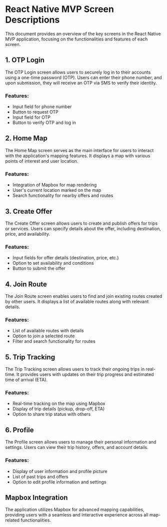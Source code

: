 # React Native MVP Screen Descriptions

This document provides an overview of the key screens in the React Native MVP application, focusing on the functionalities and features of each screen.

## 1. OTP Login
The OTP Login screen allows users to securely log in to their accounts using a one-time password (OTP). Users can enter their phone number, and upon submission, they will receive an OTP via SMS to verify their identity.

### Features:
- Input field for phone number
- Button to request OTP
- Input field for OTP
- Button to verify OTP and log in

## 2. Home Map
The Home Map screen serves as the main interface for users to interact with the application's mapping features. It displays a map with various points of interest and user location.

### Features:
- Integration of Mapbox for map rendering
- User's current location marked on the map
- Search functionality for nearby offers and routes

## 3. Create Offer
The Create Offer screen allows users to create and publish offers for trips or services. Users can specify details about the offer, including destination, price, and availability.

### Features:
- Input fields for offer details (destination, price, etc.)
- Option to set availability and conditions
- Button to submit the offer

## 4. Join Route
The Join Route screen enables users to find and join existing routes created by other users. It displays a list of available routes along with relevant details.

### Features:
- List of available routes with details
- Option to join a selected route
- Filter and search functionality for routes

## 5. Trip Tracking
The Trip Tracking screen allows users to track their ongoing trips in real-time. It provides users with updates on their trip progress and estimated time of arrival (ETA).

### Features:
- Real-time tracking on the map using Mapbox
- Display of trip details (pickup, drop-off, ETA)
- Option to share trip status with others

## 6. Profile
The Profile screen allows users to manage their personal information and settings. Users can view their trip history, offers, and account details.

### Features:
- Display of user information and profile picture
- List of past trips and offers
- Option to edit profile information and settings

## Mapbox Integration
The application utilizes Mapbox for advanced mapping capabilities, providing users with a seamless and interactive experience across all map-related functionalities.